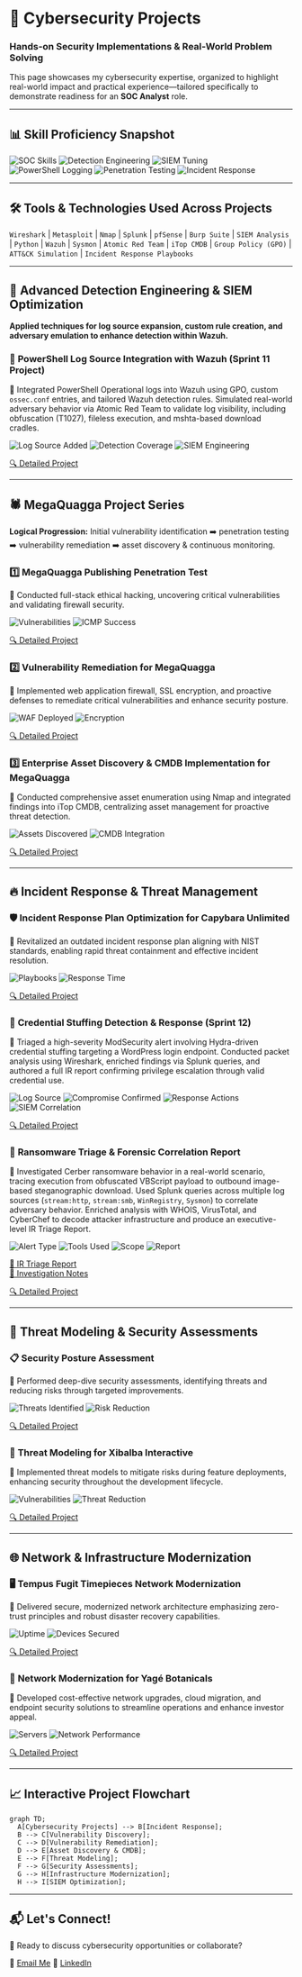 # 🚀 **Cybersecurity Projects**

### **Hands-on Security Implementations & Real-World Problem Solving**

This page showcases my cybersecurity expertise, organized to highlight real-world impact and practical experience—tailored specifically to demonstrate readiness for an **SOC Analyst** role.

---

## 📊 **Skill Proficiency Snapshot**

![SOC Skills](https://img.shields.io/badge/SOC%20Skills-Advanced-2A9D8F)
![Detection Engineering](https://img.shields.io/badge/Detection%20Engineering-Advanced-2A9D8F)
![SIEM Tuning](https://img.shields.io/badge/SIEM%20Configuration-Wazuh%20%26%20Sysmon-264653)
![PowerShell Logging](https://img.shields.io/badge/PowerShell%20Monitoring-Enabled%20%26%20Tested-2A9D8F)
![Penetration Testing](https://img.shields.io/badge/Penetration%20Testing-Intermediate-264653)
![Incident Response](https://img.shields.io/badge/Incident%20Response-Expert-2A9D8F)

---

## 🛠️ **Tools & Technologies Used Across Projects**

`Wireshark` | `Metasploit` | `Nmap` | `Splunk` | `pfSense` | `Burp Suite` | `SIEM Analysis` | `Python` | `Wazuh` | `Sysmon` | `Atomic Red Team` | `iTop CMDB` | `Group Policy (GPO)` | `ATT&CK Simulation` | `Incident Response Playbooks`

---

## 🧠 **Advanced Detection Engineering & SIEM Optimization**

**Applied techniques for log source expansion, custom rule creation, and adversary emulation to enhance detection within Wazuh.**

### 🧪 **PowerShell Log Source Integration with Wazuh (Sprint 11 Project)**

🔹 Integrated PowerShell Operational logs into Wazuh using GPO, custom `ossec.conf` entries, and tailored Wazuh detection rules. Simulated real-world adversary behavior via Atomic Red Team to validate log visibility, including obfuscation (T1027), fileless execution, and mshta-based download cradles.

![Log Source Added](https://img.shields.io/badge/Log%20Source-PowerShell%20Operational-2A9D8F)
![Detection Coverage](https://img.shields.io/badge/Atomic%20Tests-3%20Simulated%20Attacks-264653)
![SIEM Engineering](https://img.shields.io/badge/SIEM%20Tuning-Custom%20Wazuh%20Rules-2A9D8F)

[🔍 Detailed Project](projects/sprint11_wazuh_logsource.md)

---

## 🕷️ **MegaQuagga Project Series**

**Logical Progression:** Initial vulnerability identification ➡️ penetration testing ➡️ vulnerability remediation ➡️ asset discovery & continuous monitoring.

### 1️⃣ **MegaQuagga Publishing Penetration Test**

🔹 Conducted full-stack ethical hacking, uncovering critical vulnerabilities and validating firewall security.

![Vulnerabilities](https://img.shields.io/badge/Vulnerabilities%20Identified-5+-2A9D8F)
![ICMP Success](https://img.shields.io/badge/ICMP%20Success%20Rate-100%25%20Restored-264653)

[🔍 Detailed Project](projects/MegaQuagga_pentesting_report_preparation.md)

### 2️⃣ **Vulnerability Remediation for MegaQuagga**

🔹 Implemented web application firewall, SSL encryption, and proactive defenses to remediate critical vulnerabilities and enhance security posture.

![WAF Deployed](https://img.shields.io/badge/WAF%20Deployment-Completed-2A9D8F)
![Encryption](https://img.shields.io/badge/Traffic%20Encryption-Enabled-264653)

[🔍 Detailed Project](projects/Vulnerability%20Remediation%20for%20MegaQuagga.md)

### 3️⃣ **Enterprise Asset Discovery & CMDB Implementation for MegaQuagga**

🔹 Conducted comprehensive asset enumeration using Nmap and integrated findings into iTop CMDB, centralizing asset management for proactive threat detection.

![Assets Discovered](https://img.shields.io/badge/Assets%20Discovered-30+-2A9D8F)
![CMDB Integration](https://img.shields.io/badge/CMDB%20Integration-iTop-264653)

[🔍 Detailed Project](projects/enterprise_asset_discovery.md)

---

## 🔥 **Incident Response & Threat Management**

### 🛡️ **Incident Response Plan Optimization for Capybara Unlimited**

🔹 Revitalized an outdated incident response plan aligning with NIST standards, enabling rapid threat containment and effective incident resolution.

![Playbooks](https://img.shields.io/badge/Playbooks%20Developed-3+-2A9D8F)
![Response Time](https://img.shields.io/badge/Response%20Time-30%25%20Improvement-264653)

[🔍 Detailed Project](projects/IRP_review_capybara_unlimited.md)

### 🧪 **Credential Stuffing Detection & Response (Sprint 12)**

🔹 Triaged a high-severity ModSecurity alert involving Hydra-driven credential stuffing targeting a WordPress login endpoint. Conducted packet analysis using Wireshark, enriched findings via Splunk queries, and authored a full IR report confirming privilege escalation through valid credential use.

![Log Source](https://img.shields.io/badge/Log%20Source-ModSecurity%20WAF-2A9D8F)
![Compromise Confirmed](https://img.shields.io/badge/Accounts%20Compromised-admin%20%26%20elliot-264653)
![Response Actions](https://img.shields.io/badge/IR%20Actions-Password%20Reset%20%26%20Forensic%20Review-2A9D8F)
![SIEM Correlation](https://img.shields.io/badge/Splunk%20Correlation-HTTP%20302%20Pivot-264653)

[🔍 Detailed Project](https://github.com/EnoMada/EnoMada/blob/main/projects/Brute_force_detection.md)

### 📂 **Ransomware Triage & Forensic Correlation Report**

🔹 Investigated Cerber ransomware behavior in a real-world scenario, tracing execution from obfuscated VBScript payload to outbound image-based steganographic download. Used Splunk queries across multiple log sources (`stream:http`, `stream:smb`, `WinRegistry`, `Sysmon`) to correlate adversary behavior. Enriched analysis with WHOIS, VirusTotal, and CyberChef to decode attacker infrastructure and produce an executive-level IR Triage Report.

![Alert Type](https://img.shields.io/badge/Incident-Ransomware%20Delivery%20&%20Execution-2A9D8F)
![Tools Used](https://img.shields.io/badge/Log%20Correlation-Splunk%20%7C%20CyberChef%20%7C%20OSINT-264653)
![Scope](https://img.shields.io/badge/Affected%20System-we8105desk-2A9D8F)
![Report](https://img.shields.io/badge/IR%20Report-Completed-2A9D8F)

[📄 IR Triage Report](https://docs.google.com/document/d/1Xb8Ft57e7fKdxcfun9_eTqZqBJ64GtaxBhSNBrIs9nE/edit?tab=t.0#heading=h.o95rl4iy9z4x)  
[📓 Investigation Notes](https://docs.google.com/document/d/1FwzT01-jFsZvm0ukrA5fmAOqaFTqVnHqtq88SSZzYpM/edit?tab=t.xxz5fu5xi7zn#heading=h.gsqa31rk4z5z)

[🔍 Detailed Project](projects/cerber_ransomware_triage.md)

---

## 🎯 **Threat Modeling & Security Assessments**

### 📋 **Security Posture Assessment**

🔹 Performed deep-dive security assessments, identifying threats and reducing risks through targeted improvements.

![Threats Identified](https://img.shields.io/badge/Threats%20Identified-12+-2A9D8F)
![Risk Reduction](https://img.shields.io/badge/Risk%20Reduction-25%25-264653)

[🔍 Detailed Project](projects/assess-business-security-posture.md)

### 🎯 **Threat Modeling for Xibalba Interactive**

🔹 Implemented threat models to mitigate risks during feature deployments, enhancing security throughout the development lifecycle.

![Vulnerabilities](https://img.shields.io/badge/Vulnerabilities%20Identified-8+-2A9D8F)
![Threat Reduction](https://img.shields.io/badge/Threat%20Surface-20%25%20Reduction-264653)

[🔍 Detailed Project](projects/threat_modeling_for_xibalba_interactive.md)

---

## 🌐 **Network & Infrastructure Modernization**

### 🖥️ **Tempus Fugit Timepieces Network Modernization**

🔹 Delivered secure, modernized network architecture emphasizing zero-trust principles and robust disaster recovery capabilities.

![Uptime](https://img.shields.io/badge/Uptime%20Improvement-98%25-2A9D8F)
![Devices Secured](https://img.shields.io/badge/Devices%20Secured-50+-264653)

[🔍 Detailed Project](projects/tempus_fugit_network.md)

### 🌿 **Network Modernization for Yagé Botanicals**

🔹 Developed cost-effective network upgrades, cloud migration, and endpoint security solutions to streamline operations and enhance investor appeal.

![Servers](https://img.shields.io/badge/Servers%20Consolidated-12+-2A9D8F)
![Network Performance](https://img.shields.io/badge/Network%20Performance-40%25%20Improvement-264653)

[🔍 Detailed Project](projects/network_hardening_Yage_Botanicals.md)

---

## 📈 **Interactive Project Flowchart**

```mermaid
graph TD;
  A[Cybersecurity Projects] --> B[Incident Response];
  B --> C[Vulnerability Discovery];
  C --> D[Vulnerability Remediation];
  D --> E[Asset Discovery & CMDB];
  E --> F[Threat Modeling];
  F --> G[Security Assessments];
  G --> H[Infrastructure Modernization];
  H --> I[SIEM Optimization];

```

---

## 📬 **Let's Connect!**

🚀 Ready to discuss cybersecurity opportunities or collaborate?

📧 [Email Me](mailto:kylegill30@yahoo.com)
🔗 [LinkedIn](https://www.linkedin.com/in/kylesportfolio/)

